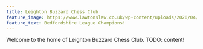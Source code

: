 ```yaml
---
title: Leighton Buzzard Chess Club
feature_image: https://www.lawtonslaw.co.uk/wp-content/uploads/2020/04/image-Leighton-Buzzard.jpg
feature_text: Bedfordshire League Champions!
---
```

Welcome to the home of Leighton Buzzard Chess Club. TODO: content!
